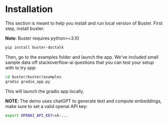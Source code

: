 # Installation

This section is meant to help you install and run local version of Buster.
First step, install buster:

**Note**: Buster requires python>=3.10

```bash
pip install buster-doctalk
```

Then, go to the examples folder and launch the app.
We've included small sample data off stackoverflow-ai questions that you can test your setup with to try app:

```bash
cd buster/buster/examples
gradio gradio_app.py
```

This will launch the gradio app locally.


**NOTE**: The demo uses chatGPT to generate text and compute embeddings, make sure to set a valid openai API key:
```bash
export OPENAI_API_KEY=sk-...
```